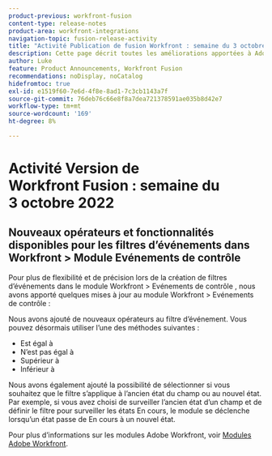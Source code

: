```yaml
---
product-previous: workfront-fusion
content-type: release-notes
product-area: workfront-integrations
navigation-topic: fusion-release-activity
title: "Activité Publication de fusion Workfront : semaine du 3 octobre 2022"
description: Cette page décrit toutes les améliorations apportées à Adobe Workfront Fusion durant la semaine du 3 octobre 2022.
author: Luke
feature: Product Announcements, Workfront Fusion
recommendations: noDisplay, noCatalog
hidefromtoc: true
exl-id: e1519f60-7e6d-4f8e-8ad1-7c3cb1143a7f
source-git-commit: 76deb76c66e8f8a7dea721378591ae035b8d42e7
workflow-type: tm+mt
source-wordcount: '169'
ht-degree: 8%

---
```


# Activité Version de Workfront Fusion : semaine du 3 octobre 2022

## Nouveaux opérateurs et fonctionnalités disponibles pour les filtres d’événements dans Workfront > Module Evénements de contrôle

Pour plus de flexibilité et de précision lors de la création de filtres d’événements dans le module Workfront > Evénements de contrôle , nous avons apporté quelques mises à jour au module Workfront > Evénements de contrôle :

Nous avons ajouté de nouveaux opérateurs au filtre d’événement. Vous pouvez désormais utiliser l’une des méthodes suivantes :

* Est égal à
* N’est pas égal à
* Supérieur à
* Inférieur à

Nous avons également ajouté la possibilité de sélectionner si vous souhaitez que le filtre s’applique à l’ancien état du champ ou au nouvel état. Par exemple, si vous avez choisi de surveiller l’ancien état d’un champ et de définir le filtre pour surveiller les états En cours, le module se déclenche lorsqu’un état passe de En cours à un nouvel état.

Pour plus d’informations sur les modules Adobe Workfront, voir [Modules Adobe Workfront](/help/quicksilver/workfront-fusion/apps-and-their-modules/workfront-modules.md).

